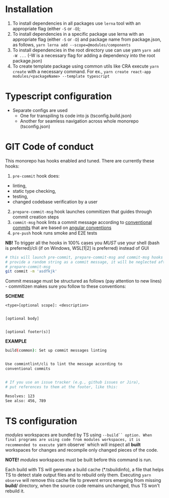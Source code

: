 # Installation

1. To install dependencies in all packages use `lerna` tool with an appropriate
flag (either `-S` or `-D`);
2. To install dependencies in a specific package use lerna with an appropriate
flag (either `-S` or `-D`) and package name from package.json, as follows,
`yarn lerna add --scope=@modules/components`
2. To install dependencies in the root directory use can use yarn
`yarn add -W ...` (-W is a necessary flag for adding a dependency 
into the root package.json)
3. To create template package using common utils like CRA execute 
`yarn create` with a necessary command. For ex.,
`yarn create react-app modules/<packageName> --template typescript`

# Typescript configuration
- Separate configs are used
  - One for transpiling ts code into js (tsconfig.build.json)
  - Another for seamless navigation across whole monorepo (tsconfig.json)

# GIT Code of conduct

This monorepo has hooks enabled and tuned. There are currently these hooks:
1. `pre-commit` hook does:
  - linting, 
  - static type checking, 
  - testing,
  - changed codebase verification by a user
2. `prepare-commit-msg` hook launches commitizen that guides through 
commit creation steps
3. `commit-msg` hook lints a commit message
according to [conventional commits](https://www.conventionalcommits.org/en/v1.0.0/)
that are based on
[angular conventions](https://github.com/angular/angular/blob/22b96b9/CONTRIBUTING.md#type)
4. `pre-push` hook runs smoke and E2E tests

**NB!** To trigger all the hooks in 100% cases you *MUST* use
your shell (bash is preferred)/cli (if on Windows, WSL[1|2] is preferred) 
instead of GUI

```sh
# this will launch pre-commit, prepare-commit-msg and commit-msg hooks
# provide a random string as a commit message, it will be neglected after 
# prepare-commit-msg
git commit -m 'asdfkjk'
```

Commit message must be structured as follows (pay attention to new lines) -
commitizen makes sure you follow to these conventions:


**SCHEME**
```
<type>[optional scope]: <description>


[optional body]


[optional footer(s)]
```


**EXAMPLE**
```sh
build(common): Set up commit messages linting


Use commintlint/cli to lint the message according to
conventional commits 


# If you use an issue tracker (e.g., github issues or Jira),
# put references to them at the footer, like this:

Resolves: 123
See also: 456, 789
```

# TS configuration

*modules* workspaces are bundled by TS using `--build`` option.
When final programs are using code from modules workspaces, it is recommended to
execute `yarn observe` which will inspect all **built** workspaces for changes 
and recompile only changed pieces of the code.


**NOTE!** *modules* workspaces must be built before this command is run.


Each build with TS will generate a build cache (*.tsbuildinfo),
a file that helps TS to detect stale output files and to rebuild only them.
Executing `yarn observe` will remove this cache file to prevent
errors emerging from missing **build/** directory, when the source code 
remains unchanged, thus TS won't rebuild it.

